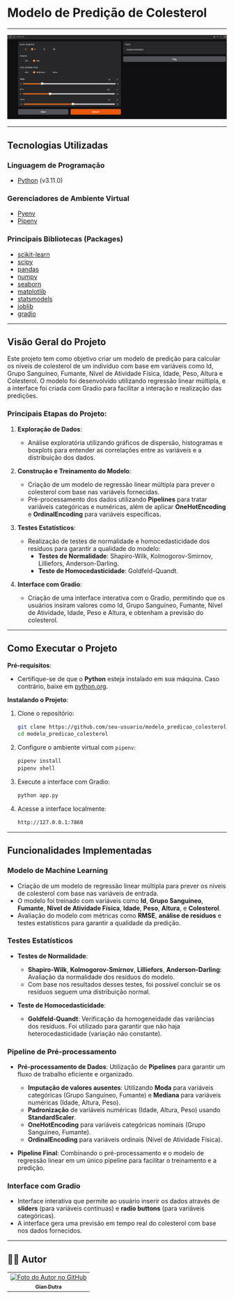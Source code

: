 # Modelo de Predição de Colesterol 

---

<img src="./.github/1.png" alt="modelo_colesterol_RLM" title="Modelo de Predição de Colesterol">

---

## Tecnologias Utilizadas

### Linguagem de Programação
- [Python](https://www.python.org/) (v3.11.0)

### Gerenciadores de Ambiente Virtual
- [Pyenv](https://github.com/pyenv/pyenv)
- [Pipenv](https://pipenv.pypa.io/en/latest/)

### Principais Bibliotecas (Packages)
- [scikit-learn](https://scikit-learn.org/stable/)
- [scipy](https://scipy.org/)
- [pandas](https://pandas.pydata.org/)
- [numpy](https://numpy.org/)
- [seaborn](https://seaborn.pydata.org/)
- [matplotlib](https://matplotlib.org/)
- [statsmodels](https://www.statsmodels.org/stable/index.html)
- [joblib](https://joblib.readthedocs.io/en/latest/)
- [gradio](https://gradio.app/)

---

## Visão Geral do Projeto

Este projeto tem como objetivo criar um modelo de predição para calcular os níveis de colesterol de um indivíduo com base em variáveis como Id, Grupo Sanguíneo, Fumante, Nível de Atividade Física, Idade, Peso, Altura e Colesterol. O modelo foi desenvolvido utilizando regressão linear múltipla, e a interface foi criada com Gradio para facilitar a interação e realização das predições.

### Principais Etapas do Projeto:

1. **Exploração de Dados**:
    - Análise exploratória utilizando gráficos de dispersão, histogramas e boxplots para entender as correlações entre as variáveis e a distribuição dos dados.

2. **Construção e Treinamento do Modelo**:
    - Criação de um modelo de regressão linear múltipla para prever o colesterol com base nas variáveis fornecidas.
    - Pré-processamento dos dados utilizando **Pipelines** para tratar variáveis categóricas e numéricas, além de aplicar **OneHotEncoding** e **OrdinalEncoding** para variáveis específicas.

3. **Testes Estatísticos**:
    - Realização de testes de normalidade e homocedasticidade dos resíduos para garantir a qualidade do modelo:
      - **Testes de Normalidade**: Shapiro-Wilk, Kolmogorov-Smirnov, Lilliefors, Anderson-Darling.
      - **Teste de Homocedasticidade**: Goldfeld-Quandt.

4. **Interface com Gradio**:
    - Criação de uma interface interativa com o Gradio, permitindo que os usuários insiram valores como Id, Grupo Sanguíneo, Fumante, Nível de Atividade, Idade, Peso e Altura, e obtenham a previsão do colesterol.

---

## Como Executar o Projeto

**Pré-requisitos**:
- Certifique-se de que o **Python** esteja instalado em sua máquina. Caso contrário, baixe em [python.org](https://www.python.org/downloads/).

**Instalando o Projeto**:

1. Clone o repositório:
    ```bash
    git clone https://github.com/seu-usuario/modelo_predicao_colesterol.git
    cd modelo_predicao_colesterol
    ```

2. Configure o ambiente virtual com `pipenv`:
    ```bash
    pipenv install
    pipenv shell
    ```

3. Execute a interface com Gradio:
    ```bash
    python app.py
    ```

4. Acesse a interface localmente:
    ```bash
    http://127.0.0.1:7860
    ```

---

## Funcionalidades Implementadas

### Modelo de Machine Learning
- Criação de um modelo de regressão linear múltipla para prever os níveis de colesterol com base nas variáveis de entrada.
- O modelo foi treinado com variáveis como **Id**, **Grupo Sanguíneo**, **Fumante**, **Nível de Atividade Física**, **Idade**, **Peso**, **Altura**, e **Colesterol**.
- Avaliação do modelo com métricas como **RMSE**, **análise de resíduos** e testes estatísticos para garantir a qualidade da predição.

### Testes Estatísticos
- **Testes de Normalidade**:
    - **Shapiro-Wilk**, **Kolmogorov-Smirnov**, **Lilliefors**, **Anderson-Darling**: Avaliação da normalidade dos resíduos do modelo.
    - Com base nos resultados desses testes, foi possível concluir se os resíduos seguem uma distribuição normal.
  
- **Teste de Homocedasticidade**:
    - **Goldfeld-Quandt**: Verificação da homogeneidade das variâncias dos resíduos. Foi utilizado para garantir que não haja heterocedasticidade (variação não constante).

### Pipeline de Pré-processamento
- **Pré-processamento de Dados**: Utilização de **Pipelines** para garantir um fluxo de trabalho eficiente e organizado.
    - **Imputação de valores ausentes**: Utilizando **Moda** para variáveis categóricas (Grupo Sanguíneo, Fumante) e **Mediana** para variáveis numéricas (Idade, Altura, Peso).
    - **Padronização** de variáveis numéricas (Idade, Altura, Peso) usando **StandardScaler**.
    - **OneHotEncoding** para variáveis categóricas nominais (Grupo Sanguíneo, Fumante).
    - **OrdinalEncoding** para variáveis ordinais (Nível de Atividade Física).
  
- **Pipeline Final**: Combinando o pré-processamento e o modelo de regressão linear em um único pipeline para facilitar o treinamento e a predição.

### Interface com Gradio
- Interface interativa que permite ao usuário inserir os dados através de **sliders** (para variáveis contínuas) e **radio buttons** (para variáveis categóricas).
- A interface gera uma previsão em tempo real do colesterol com base nos dados fornecidos.

---

## 👨‍💼 Autor

<table>
  <tr>
    <td align="center">
      <a href="#">
        <img src="https://github.com/GianDutra.png" width="100px;" alt="Foto do Autor no GitHub"/><br>
        <sub>
          <b>Gian Dutra</b>
        </sub>
      </a>
    </td>
  </tr>
</table>
